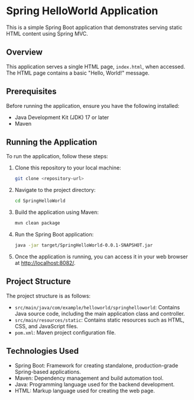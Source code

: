 # Spring HelloWorld Application

This is a simple Spring Boot application that demonstrates serving static HTML content using Spring MVC.

## Overview

This application serves a single HTML page, `index.html`, when accessed. The HTML page contains a basic "Hello, World!" message.

## Prerequisites

Before running the application, ensure you have the following installed:

- Java Development Kit (JDK) 17 or later
- Maven

## Running the Application

To run the application, follow these steps:

1. Clone this repository to your local machine:

    ```bash
    git clone <repository-url>
    ```

2. Navigate to the project directory:

    ```bash
    cd SpringHelloWorld
    ```

3. Build the application using Maven:

    ```bash
    mvn clean package
    ```

4. Run the Spring Boot application:

    ```bash
    java -jar target/SpringHelloWorld-0.0.1-SNAPSHOT.jar
    ```

5. Once the application is running, you can access it in your web browser at [http://localhost:8082/](http://localhost:8082/).

## Project Structure

The project structure is as follows:

- `src/main/java/com/example/helloworld/springhelloworld`: Contains Java source code, including the main application class and controller.
- `src/main/resources/static`: Contains static resources such as HTML, CSS, and JavaScript files.
- `pom.xml`: Maven project configuration file.

## Technologies Used

- Spring Boot: Framework for creating standalone, production-grade Spring-based applications.
- Maven: Dependency management and build automation tool.
- Java: Programming language used for the backend development.
- HTML: Markup language used for creating the web page.


